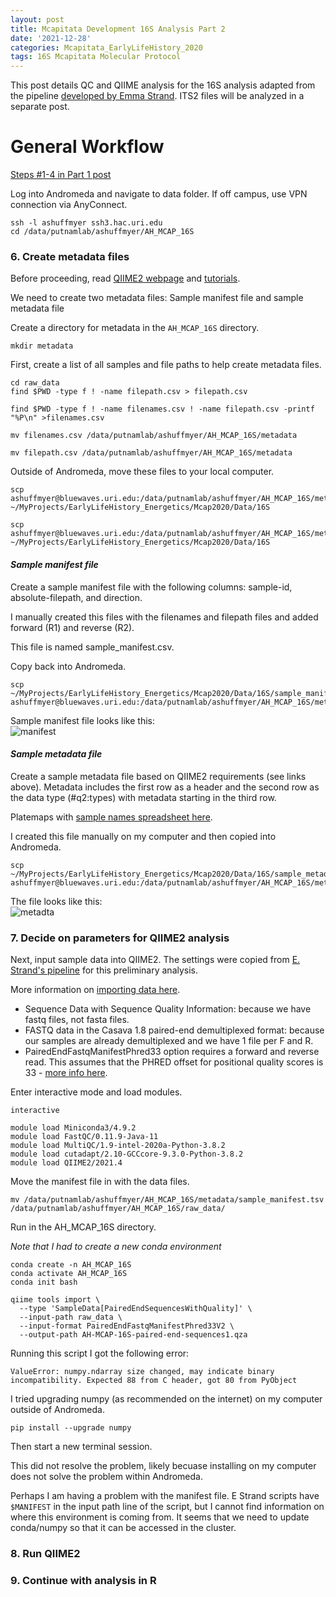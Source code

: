 ```yaml
---
layout: post
title: Mcapitata Development 16S Analysis Part 2
date: '2021-12-28'
categories: Mcapitata_EarlyLifeHistory_2020
tags: 16S Mcapitata Molecular Protocol
---
```

This post details QC and QIIME analysis for the 16S analysis adapted from the pipeline [developed by Emma Strand](https://github.com/emmastrand/EmmaStrand_Notebook/blob/master/_posts/2021-06-21-16s-Analysis-Pipeline.md). ITS2 files will be analyzed in a separate post.   

# General Workflow  

[Steps #1-4 in Part 1 post](https://ahuffmyer.github.io/ASH_Putnam_Lab_Notebook/Mcapitata-Development-16S-Analysis-Part-1/)  

Log into Andromeda and navigate to data folder. If off campus, use VPN connection via AnyConnect.   

```
ssh -l ashuffmyer ssh3.hac.uri.edu
cd /data/putnamlab/ashuffmyer/AH_MCAP_16S
```

### 6. Create metadata files  

Before proceeding, read [QIIME2 webpage](https://docs.qiime2.org/2021.11/) and [tutorials](https://docs.qiime2.org/2021.11/tutorials/). 

We need to create two metadata files: Sample manifest file and sample metadata file  

Create a directory for metadata in the `AH_MCAP_16S` directory.  

`mkdir metadata`  

First, create a list of all samples and file paths to help create metadata files.   

```
cd raw_data
find $PWD -type f ! -name filepath.csv > filepath.csv

find $PWD -type f ! -name filenames.csv ! -name filepath.csv -printf "%P\n" >filenames.csv

mv filenames.csv /data/putnamlab/ashuffmyer/AH_MCAP_16S/metadata

mv filepath.csv /data/putnamlab/ashuffmyer/AH_MCAP_16S/metadata
```

Outside of Andromeda, move these files to your local computer.  

```
scp ashuffmyer@bluewaves.uri.edu:/data/putnamlab/ashuffmyer/AH_MCAP_16S/metadata/filenames.csv ~/MyProjects/EarlyLifeHistory_Energetics/Mcap2020/Data/16S

scp ashuffmyer@bluewaves.uri.edu:/data/putnamlab/ashuffmyer/AH_MCAP_16S/metadata/filepath.csv ~/MyProjects/EarlyLifeHistory_Energetics/Mcap2020/Data/16S

```

#### *Sample manifest file*  

Create a sample manifest file with the following columns: sample-id, absolute-filepath, and direction.  

I manually created this files with the filenames and filepath files and added forward  (R1) and reverse (R2).  

This file is named sample_manifest.csv. 

Copy back into Andromeda.  

```
scp ~/MyProjects/EarlyLifeHistory_Energetics/Mcap2020/Data/16S/sample_manifest.tsv ashuffmyer@bluewaves.uri.edu:/data/putnamlab/ashuffmyer/AH_MCAP_16S/metadata/ 
```

Sample manifest file looks like this:  
![manifest](https://ahuffmyer.github.io/ASH_Putnam_Lab_Notebook/images/NotebookImages/16S/manifest_example.png)  

#### *Sample metadata file*  

Create a sample metadata file based on QIIME2 requirements (see links above).  Metadata includes the first row as a header and the second row as the data type (#q2:types) with metadata starting in the third row. 

Platemaps with [sample names spreadsheet here](https://docs.google.com/spreadsheets/d/1lLvCp-RoRiBSGZ4NBPwi6cmZuozmfS20OJ7hBIueldU/edit#gid=1407808998).    

I created this file manually on my computer and then copied into Andromeda.  

```
scp ~/MyProjects/EarlyLifeHistory_Energetics/Mcap2020/Data/16S/sample_metadata.csv ashuffmyer@bluewaves.uri.edu:/data/putnamlab/ashuffmyer/AH_MCAP_16S/metadata/ 
```

The file looks like this:  
![metadta](https://ahuffmyer.github.io/ASH_Putnam_Lab_Notebook/images/NotebookImages/16S/metadata_example.png)   


### 7. Decide on parameters for QIIME2 analysis  

Next, input sample data into QIIME2. The settings were copied from [E. Strand's pipeline](https://github.com/emmastrand/EmmaStrand_Notebook/blob/master/_posts/2021-06-21-16s-Analysis-Pipeline.md) for this preliminary analysis. 

More information on [importing data here](https://docs.qiime2.org/2021.11/tutorials/importing/).  

- Sequence Data with Sequence Quality Information: because we have fastq files, not fasta files.
- FASTQ data in the Casava 1.8 paired-end demultiplexed format: because our samples are already demultiplexed and we have 1 file per F and R.
- PairedEndFastqManifestPhred33 option requires a forward and reverse read. This assumes that the PHRED offset for positional quality scores is 33 - [more info here](https://docs.qiime2.org/2021.11/tutorials/importing/#singleendfastqmanifestphred33v2). 

Enter interactive mode and load modules.  

```
interactive 

module load Miniconda3/4.9.2
module load FastQC/0.11.9-Java-11
module load MultiQC/1.9-intel-2020a-Python-3.8.2
module load cutadapt/2.10-GCCcore-9.3.0-Python-3.8.2
module load QIIME2/2021.4
```
Move the manifest file in with the data files.   

```
mv /data/putnamlab/ashuffmyer/AH_MCAP_16S/metadata/sample_manifest.tsv /data/putnamlab/ashuffmyer/AH_MCAP_16S/raw_data/ 
```

Run in the AH_MCAP_16S directory.  

*Note that I had to create a new conda environment*  

```
conda create -n AH_MCAP_16S
conda activate AH_MCAP_16S
conda init bash

qiime tools import \
  --type 'SampleData[PairedEndSequencesWithQuality]' \
  --input-path raw_data \
  --input-format PairedEndFastqManifestPhred33V2 \
  --output-path AH-MCAP-16S-paired-end-sequences1.qza
```

Running this script I got the following error: 

```
ValueError: numpy.ndarray size changed, may indicate binary incompatibility. Expected 88 from C header, got 80 from PyObject
```
 
I tried upgrading numpy (as recommended on the internet) on my computer outside of Andromeda.  

`pip install --upgrade numpy`  

Then start a new terminal session. 

This did not resolve the problem, likely becuase installing on my computer does not solve the problem within Andromeda.  

Perhaps I am having a problem with the manifest file. E Strand scripts have `$MANIFEST` in the input path line of the script, but I cannot find information on where this environment is coming from. It seems that we need to update conda/numpy so that it can be accessed in the cluster.  





### 8. Run QIIME2  

### 9. Continue with analysis in R     